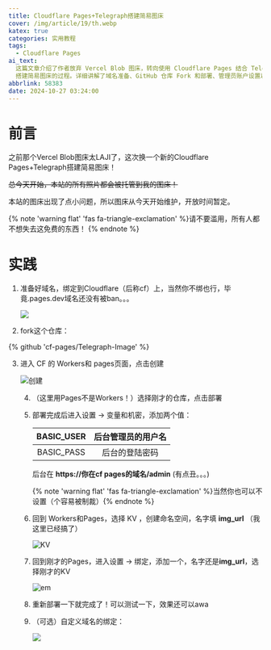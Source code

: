 ```yaml
---
title: Cloudflare Pages+Telegraph搭建简易图床
cover: /img/article/19/th.webp
katex: true
categories: 实用教程
tags:
  - Cloudflare Pages
ai_text: 
  这篇文章介绍了作者放弃 Vercel Blob 图床，转向使用 Cloudflare Pages 结合 Telegraph
  搭建简易图床的过程。详细讲解了域名准备、GitHub 仓库 Fork 和部署、管理员账户设置以及可选的自定义域名绑定，最后总结了这种搭建方式的适用性和效果。
abbrlink: 58383
date: 2024-10-27 03:24:00
---
```


# 前言

之前那个Vercel Blob图床太LAJI了，这次换一个新的Cloudflare Pages+Telegraph搭建简易图床！

~~总今天开始，本站的所有照片都会被托管到我的图床！~~

本站的图床出现了点小问题，所以图床从今天开始维护，开放时间暂定。

{% note 'warning flat' 'fas fa-triangle-exclamation' %}请不要滥用，所有人都不想失去这免费的东西！ {% endnote %}

# 实践

1. 准备好域名，绑定到Cloudflare（后称cf）上，当然你不绑也行，毕竟.pages.dev域名还没有被ban。。。

   ![](/img/article/19/2e37d166e54b37a35710ea5d0499552a3fe8da92c40c22d1b72ee91f24f56c8f.png)

2. fork这个仓库：

{% github 'cf-pages/Telegraph-Image' %}

3. 进入 CF 的 Workers和 pages页面，点击创建

   ![创建](/img/article/19/0fe8b05d2463f89cf2f13ed9d9d7a6663a02478d226cf8c7415ea82749fa8cb5.png)

   4. （这里用Pages不是Workers！）选择刚才的仓库，点击部署

   5. 部署完成后进入设置 -> 变量和机密，添加两个值：

      | BASIC_USER | 后台管理员的用户名 |
      | :--------: | :----------------: |
      | BASIC_PASS |   后台的登陆密码   |

      后台在 **https://你在cf pages的域名/admin** (有点丑。。。)

      {% note 'warning flat' 'fas fa-triangle-exclamation' %}当然你也可以不设置（个容易被制裁）{% endnote %}

   6. 回到 Workers和Pages，选择 KV ，创建命名空间，名字填 **img_url** （我这里已经搞了）

      ![KV](/img/article/19/349d5df03916a6fd05ec0003e8cf617dad7b24ac4d8b05691c14f77b6a43a810.png)

   7. 回到刚才的Pages，进入设置 -> 绑定，添加一个，名字还是**img_url**，选择刚才的KV

      ![em](/img/article/19/ec8d78269a423a223a25940d3b6227fd42a8fd1904fed0e3eba78f13a4de858d.png)

   8. 重新部署一下就完成了！可以测试一下，效果还可以awa

   9. （可选）自定义域名的绑定：

      ![](/img/article/19/a0cc918384e4fc93dccc3ef3cc6c32c624d51626af5ac3d039b7cb6d5f8ddd8f.png)

